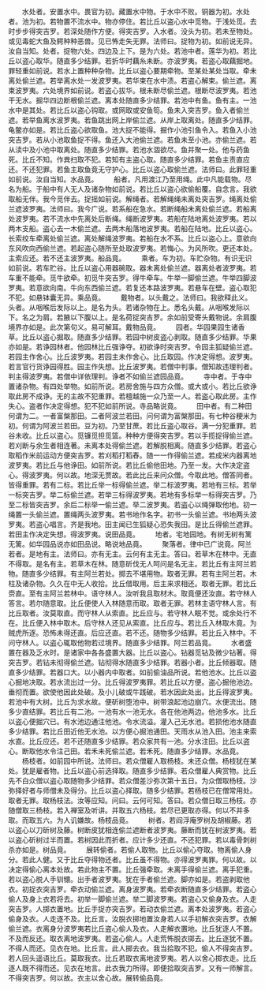 <!-- { "loadSidebar": true } -->
　　水处者。安置水中。畏官为初。藏置水中物。于水中不败。铜器为初。水处者。池为初。若物置不流水中。物亦停住。若比丘以盗心水中觅物。于浅处觅。去时步步得突吉罗。若深处随作方便。得突吉罗。入水者。没头为初。若未至物处。或见毒蛇大鱼及鳄种种恶兽。见已怖走失无罪。法师曰。捉物为初。如前说无异。汝自当知。处者。捉物六处。四边及上下。是为六处。若池中者。莲华为初。若比丘以盗心取华。随直多少结罪。若折华时藕糸未断。亦波罗夷。若盗心取藕掘地。罪轻重如前说。若水上置种种杂物。比丘以盗心要期牵物。至某处某处当取。牵未离处偷兰遮。若举离水处一发波罗夷。若华束在水中渍。若盗心解束。偷兰遮。离束波罗夷。六处境界如前说。若盗心拔华。根未断尽偷兰遮。根断尽波罗夷。若池干无水。掘华四边断根偷兰遮。离本处随直多少结罪。若池中有鱼。鱼有主。一池水中是其处。若比丘以盗心钩取。或网取或安鱼笱。鱼未入突吉罗。鱼入者偷兰遮。若举鱼离水波罗夷。若鱼跳出网上岸偷兰遮。从岸上取离处。随直多少结罪。龟鳖亦如是。若比丘盗心欲取鱼。池大捉不能得。掘作小池引鱼令入。若鱼入小池突吉罗。若从小池取鱼捉不得。鱼还入大池偷兰遮。若鱼未至小池。亦偷兰遮。若从渎中及小池中取离处。随直多少结罪。若池水涸欲尽。鱼并聚一处。他与药鱼死。比丘不知。作粪扫取不犯。若知有主盗心取。随直多少结罪。若鱼主责直应还。不还犯罪。若鱼主取鱼竟无守护心。比丘以盗心取偷兰遮。法师曰。此罪轻重如前说。汝自当知。水品竟。
　　船者。凡用渡江乃至用绳。此中凡能载物。尽名为船。于船中有人无人及诸杂物如前说。若比丘以盗心欲偷船覆。自念言。我欲取船无伴。我今觅伴去。捉摇如前说。解绳者。若解绳绳未离处突吉罗。绳离处偷兰遮波罗夷。法师曰。我今广说。若系船在急水。若断绳船未离处偷兰遮。若船离处波罗夷。若不流水中先离处后断绳。绳断波罗夷。若船在陆地离处波罗夷。若以两木支船。盗心去一木偷兰遮。去两木船落地波罗夷。若船在陆地。比丘以盗心。长索绞车牵离处偷兰遮。离处解绳波罗夷。若船在水不系。比丘以盗心上。意欲向东风吹向西偷兰遮。若起盗心随所至处取波罗夷。若悔心。为风所吹。更还本处。主索应还。若不还主波罗夷。船品竟。
　　乘者。车为初。车贮杂物。有识无识如前说。若车贮谷。比丘以盗心用器碗取。器未离处偷兰遮。器离处者波罗夷。若车重不能牵。觅牛欲牵。初觅牛突吉罗。得牛牵车。牛举一脚偷兰遮。牛举四脚波罗夷。若意欲向南。牛向东西偷兰遮。若复还本路波罗夷。若悬车在壁。盗心取犯不犯。如悬钵囊无异。乘品竟。
　　戴物者。以头戴之。法师曰。我欲释此义。头者。从咽喉后发际以上。是名为头。若诸杂物在上。悉名头戴。从咽喉发际以下。名之为肩。若腋以下腹以上。是名荷捉突吉罗。余如前受寄头戴物说。余肩腹境界亦如是。此次第句义。易可解耳。戴物品竟。
　　园者。华园果园生诸香草。比丘以盗心掘取。随直多少结罪。若园中树皮盗心剥取。随直多少结罪。华果亦如是。若诤园林者。他园林比丘强诤夺。初欲诤时突吉罗。令园主狐疑偷兰遮。若园主作舍心。比丘波罗夷。若园主未作舍心。比丘取园。作决定得想。波罗夷。若言官行货诤园得胜。园主作失想。比丘波罗夷。若僧中判事。僧知故违理判者。判主得波罗夷。若僧中详依理判。诤者不如偷兰遮园品竟。
　　寺中者。于寺中置诸杂物。有四处举物。如前所说。若房舍施与四方众僧。或大或小。若比丘欲诤取此房不成诤。无的主故不犯重罪。若檀越施一众乃至一人。若盗心取此房。主作失心。盗者作决定得想。犯不犯如前所说。寺品略说竟。
　　田中者。有二种田何谓为二。一者富槃那田。二者阿波兰若田。问何谓为富槃那田。有七种谷粳米为初。何谓为阿波兰若田。豆为初。乃至甘蔗。若比丘盗心取谷。满一分犯重罪。若谷未收。比丘以盗心。觅镰觅担觅篮。种种方便得突吉罗。若以手揽捉得偷兰遮。若刈断与余生者相连著。未离本处得偷兰遮。若解脱相离。随直多少结罪。若盗心取稻作米前运动方便突吉罗。若刈稻打稻舂。随一一作得偷兰遮。若成米内器离地波罗夷。若比丘与他诤田。如前所说。若比丘偷他田地。乃至一发。大作决定盗心。得波罗夷。何以故。地深无贾故。若此比丘来问众僧。今取此地。僧答同者。皆得重罪。若有二标。若比丘举一标得偷兰遮。举二标波罗夷。若地有三标。若举一标突吉罗。举二标偷兰遮。若举三标得波罗夷。若地有多标举一标得突吉罗。乃至二标皆突吉罗。余后二标举一偷兰遮。举二波罗夷。若盗心以绳弹取他地。初一绳置一头偷兰遮。置绳两头波罗夷。若书地作名字。初书一头偷兰遮。书地两头波罗夷。若盗心唱言。齐是我地。田主闻已生狐疑心恐失我田。是比丘得偷兰遮罪。若田主作决定失想。得波罗夷。说田品竟。
　　地者。宅地园地。有树无树有篱无篱。如华园品说亦如田品说。略说地品竟。
　　聚落者。律中已广说竟。阿兰若者。是地有主。法师曰。亦有无主。云何有主无主。答曰。若草木在林中。无直不得取。是名有主。若草木在林。随意斫伐无人呵问是名无主。若比丘有主阿兰若物。随直多少结罪。有主阿兰若处。掷去不堪用物。取者无罪。若有主阿兰若。木柱及诸杂物。久久在中无人收拾。比丘借取用。后主来求相还。取者无罪。若比丘赍直。至有主阿兰若林中。语守林人。汝听我且取材木。取竟便还汝直。若守林人答言。若尔随意取。比丘便使人入林随意而取。取者无罪。若林主语守林人言。有比丘取者。汝莫取直。而守林人从索直。比丘应与。若守林人眠不觉。或余处行不在。比丘便入林中取木。后守林人还见从索直。比丘应与。若比丘入林取木竟。为贼虎所逐。恐怖未得还直。后应还直。若不还。随物多少结罪。若比丘入林中。不问守林人。以盗心辄取他物若过境界。随直多少结罪。阿兰若品竟。
　　水者盛置在器及乏水时。是诸家中各各盛置大器。比丘以盗心。钻器觅钻及微少钻著。得突吉罗。若钻未彻得偷兰遮。钻彻得水随直多少结罪。若器小者。比丘倾器取。随直多少结罪。若器口大。以小器内中取者。如前偷油品所说。若他池水。比丘以盗心掘地决取。若水流出过一分。比丘得波罗夷罪。若比丘以方便。盗心掘他池边。垂彻而置。欲使他因此处破。及小儿破或牛践破。若水因此处出。比丘得波罗夷。若池中有大树。比丘为求水故。便斫树堕池中。树带浪起池边崩穴。水便流出。随多少直结罪。若比丘有二池。一池有水一池无水。各在他池两边。他池多水。比丘以盗心便掘穴已。有水池边通注他池。令水流溢。灌入己无水池。若损他池水随直多少结罪。若比丘田近他无水池。以方便心掘池通田。天雨水从池入田。池主来索水直。比丘应还。若不还随直多少结罪。若众家共有一池。分水注田。比丘以盗心。断取他水令注己田。若禾未死偷兰遮。若禾死。随直多少结罪。水品竟。
　　杨枝者。如前园中所说。法师曰。若众僧雇人取杨枝。未还众僧。杨枝犹在某处。犹是雇者物。比丘以盗心前选择取。随直多少结罪。若众僧雇人典赏物。比丘先不白众僧以盗心取随物多少结罪。若众僧差沙弥次第十五日。为众僧取杨枝。沙弥择好者与师僧未及得分。比丘以盗心择取。随多少结罪。若杨枝已在僧常用处。取者无罪。取杨枝法。汝等应知。问曰。云何可知。答曰。若众僧日取三杨枝。亦随僧取三杨枝。若入禅室及听讲。并取五六杨枝。若尽已更取亦得。何以不并多取。而取五六。为人讥嫌故。杨枝品竟。
　　树者。若阎浮庵罗树及胡椒藤。若以盗心以刀斫树及藤。树断皮犹相连偷兰遮断者波罗夷。藤断而犹在树波罗夷。若以盗心斫树过半而置。若树因此而折者。应计多少还直。不还犯罪。若以毒骨刺树杀亦如是。树品竟。
　　展转偷者。若偷人取物。比丘以偷心夺取。物离偷人身分。若此人健。又于比丘夺得物还者。比丘虽不得物。亦得波罗夷罪。何以故。以决定得偷心离本处故。若此物主不置。比丘强牵取。未离手得偷兰遮。离手犯重。若以盗心脱人手钏镮。出手者波罗夷。犹在手者偷兰遮。脚亦如是。若盗剥取他衣。初捉衣突吉罗。牵衣动偷兰遮。离身波罗夷。若牵衣断随直多少结罪。若盗心偷人及身上衣若将去。初举一脚偷兰遮。举二脚波罗夷。若盗心又偷身及衣。人走突吉罗。人掷衣置地。比丘手捉亦突吉罗。若动衣偷兰遮。离本处波罗夷。若盗心偷身及衣。人走逐不及。比丘言。汝脱衣掷地置汝身若人以手初解衣突吉罗。衣解偷兰遮。衣离身分波罗夷若比丘盗心偷人及衣。人走解衣置地。比丘犹逐人不置。不及而反还。取衣离地波罗夷。若盗心偷人。人走荒怖脱衣掷去。比丘逐犹不置。不得人而还。见衣在地。比丘言。此人掷去衣。我当拾取不犯。偷人不得突吉罗。若人回头遥语比丘。莫取我衣。比丘若取衣离地波罗夷。若人以舍心掷衣走。比丘逐人既不得而还。见衣在地言。此衣我力所得。即便拾取突吉罗。又有一师解言。不得突吉罗。何以故。衣主以舍心故。展转偷品竟。
